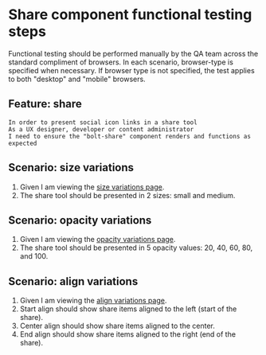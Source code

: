 # Share component functional testing steps

Functional testing should be performed manually by the QA team across the standard compliment of browsers. In each scenario, browser-type is specified when necessary. If browser type is not specified, the test applies to both "desktop" and "mobile" browsers.

## Feature: share

    In order to present social icon links in a share tool
    As a UX designer, developer or content administrator
    I need to ensure the "bolt-share" component renders and functions as expected

## Scenario: size variations

1. Given I am viewing the [size variations page](https://boltdesignsystem.com/pattern-lab/patterns/40-components-share-10-share-size-variations/40-components-share-10-share-size-variations.html).
2. The share tool should be presented in 2 sizes: small and medium.

## Scenario: opacity variations

1. Given I am viewing the [opacity variations page](https://boltdesignsystem.com/pattern-lab/patterns/40-components-share-15-share-opacity-variations/40-components-share-15-share-opacity-variations.html).
2. The share tool should be presented in 5 opacity values: 20, 40, 60, 80, and 100.

## Scenario: align variations

1. Given I am viewing the [align variations page](https://boltdesignsystem.com/pattern-lab/patterns/40-components-share-20-share-align-variations/40-components-share-20-share-align-variations.html).
2. Start align should show share items aligned to the left (start of the share).
3. Center align should show share items aligned to the center.
4. End align should show share items aligned to the right (end of the share).
